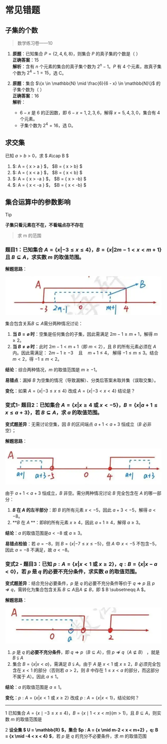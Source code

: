 # 常见错题

## 子集的个数
> 数学练习卷——10 

1. **原题**：已知集合 $P = \{2, 4, 6, 8\}$，则集合 $P$ 的真子集的个数是（ ）  
   **正确答案**：15  
   **解析**：含有 $n$ 个元素的集合的真子集个数为 $2^n - 1$。$P$ 有 4 个元素，故真子集个数为 $2^4 - 1 = 15$，选 C。


8. **原题**：集合 $\{x \in \mathbb{N} \mid \frac{6}{6 - x} \in \mathbb{N}\}$ 的子集个数为（ ）  
   **正确答案**：16  
   **解析**：  
   - $6 - x$ 是 6 的正因数，即 $6 - x = 1, 2, 3, 6$，解得 $x = 5, 4, 3, 0$，集合有 4 个元素。  
   - 子集个数为 $2^4 = 16$，选 D。
## 求交集

已知 $a > b > 0$，求 $ A\cap B $
1. $: A = \{ x > a \} $， $B = \{ x > b\} $
2. $: A = \{ x < a \} $， $B = \{ x < b\} $
3. $: A = \{ x > -a \} $， $B = \{ x > -b\} $
4. $: A = \{ x < -a \} $， $B = \{ x < -b\} $
## 集合运算中的参数影响

> [!TIP]
>
> **子集只看元素在不在，不看端点存不存在**

> 求 m 的范围

### 题目1：已知集合 $A = \{x|-3\leq x\leq4\}$，$B = \{x|2m - 1 < x < m + 1\}$ 且 $B\subseteq A$，求实数 $m$ 的取值范围。
**解题思路**：  

![1](image/1.png)

集合包含关系$B\subseteq A$需分两种情况讨论：  

1. **当 $B=\varnothing$ 时**：空集是任何集合的子集，因此需满足 $2m - 1 \geq m + 1$，解得 $m \geq 2$。  
2. **当 $B\neq\varnothing$ 时**：此时 $2m - 1 < m + 1$（即 $m < 2$），且 $B$ 的所有元素必须在 $A$ 内。因此需满足：  $2m - 1 \geq -3 \quad \text{且} \quad m + 1 \leq 4$， 解得 $-1 \leq m \leq 3$。结合 $m < 2$，得 $-1 \leq m < 2$。  

**结论**：综合两种情况，$m$ 的取值范围是 $m \geq -1$。

**易错点**：漏掉 $B$ 为空集的情况（导致漏解）、分类后答案未取并集（误取交集）。  

**变化**：如果  $A = \{x|-3\leq x\leq4\}$ 改成  $A = \{x|-3<  x < 4\}$ 结论是？

### 变式1- 题目2：已知集合 $A = \{x|x\geq 4 \text{ 或 } x < -5\}$，$B = \{x|a + 1 \leq x \leq a + 3\}$，若 $B\subseteq A$，求 $a$ 的取值范围。

**变式题差异**：无需讨论空集，因 $B$ 的区间端点 $a+1 < a+3$ 恒成立（$B$ 必非空）；  

**解题思路**：  

![1](image/2.png)

由于 $a + 1 < a + 3$ 恒成立，$B$ 非空。需分两种情况讨论 $B$ 完全包含在 $A$ 的哪一部分：  

1. **$B$ 在 $A$ 的左半部分**：即 $B$ 的所有元素 $x < -5$，因此 $a + 3 < -5$，解得 $a < -8$。  
2. **$B$ 在 $A$ **：即$B$的所有元素 $x \geq 4$，因此 $a + 1 \geq 4$，解得 $a \geq 3$。  

**结论**：$a$ 的取值范围是$a < -8$ 或 $a \geq 3$。

**易错点检验**：若 $a = -8$，则 $B = \{x|-7 \leq x \leq -5\}$，但 $A$ 中 $x < -5$ 不包含$-5$，因此 $a = -8$ 不满足，故 $a < -8$。  

### 变式2 - 题目3：已知 $p : A = \{x|x < 1 \text{ 或 } x \geq 2\}$，$q:B = \{x|x - a < 0\}$，若 $p$ 是 $q$ 的必要不充分条件，求实数 $a$ 的取值范围。

**变式题差异**：结合充分必要条件，$p$ 是 $q$ 的必要不充分条件等价于 $q \Rightarrow p$ 且 $p \nRightarrow q$，需转化为集合包含关系 $B \subseteq A$且$A \nsubseteq B$，即 $ B \subsetneqq A $。  

**解题思路**：  

![1](image/3.png)

1. $p$ 是 $q$ 的**必要不充分条件**，即 $q \Rightarrow p$（$B \subseteq A$），但 $p \nRightarrow q$（$A \nsubseteq B$） ，就是 $B \subsetneqq A$
2. 集合 $B = \{x|x < a\}$，需满足 $B \subsetneqq A$。由于 $A$ 是 $x < 1$ 或 $x \geq 2$，$B$ 必须完全包含在 $x < 1$ 的部分（否则若 $a > 2$，则 $B$ 中存在 $1 \leq x < a$ 的部分，而这部分不属于 $A$）。因此 $a \leq 1$。  

**结论**：$a$ 的取值范围是 $a \leq 1$。

**变化**：$p : A = \{x|x < 1 \text{ 或 } x \geq 2\}$  改成  $p : A = \{x|x < 1\}$，结论如何？

----

1 已知集合 $A = \{x \mid -3 \leq x \leq 4\}$，$B = \{x \mid 1 < x < m\} (m > 1)$，且 $B \subseteq A$，则实数 $m$ 的取值范围是  

2  **设全集 $ U = \mathbb{R} $，集合 $p : A = \{x \mid m-2 < x < m+2\} $，$q: B = \{x \mid -4 < x < 4\} $**，若 $p$ 是 $q$ 的充分不必要条件，求 $m$ 的取值范围

